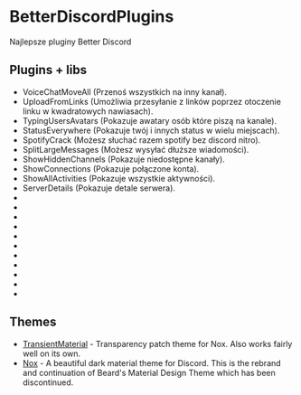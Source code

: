 # BetterDiscordPlugins
 Najlepsze pluginy Better Discord
## Plugins + libs
 - VoiceChatMoveAll (Przenoś wszystkich na inny kanał).
 - UploadFromLinks (Umożliwia przesyłanie z linków poprzez otoczenie linku w kwadratowych nawiasach).
 - TypingUsersAvatars (Pokazuje awatary osób które piszą na kanale).
 - StatusEverywhere (Pokazuje twój i innych status w wielu miejscach).
 - SpotifyCrack (Możesz słuchać razem spotify bez discord nitro).
 - SplitLargeMessages (Możesz wysyłać dłuższe wiadomości).
 - ShowHiddenChannels (Pokazuje niedostępne kanały).
 - ShowConnections (Pokazuje połączone konta).
 - ShowAllActivities (Pokazuje wszystkie aktywności).
 - ServerDetails (Pokazuje detale serwera).
 - 
 -
 -
 -
 -
 -
 -
 -
 -
 -
 -
 
## Themes
 - [TransientMaterial](https://github.com/rauenzi/BetterDiscordAddons/tree/master/Themes/TransientMaterial) - Transparency patch theme for Nox. Also works fairly well on its own.
 - [Nox](https://github.com/rauenzi/Nox) - A beautiful dark material theme for Discord. This is the rebrand and continuation of Beard's Material Design Theme which has been discontinued.
